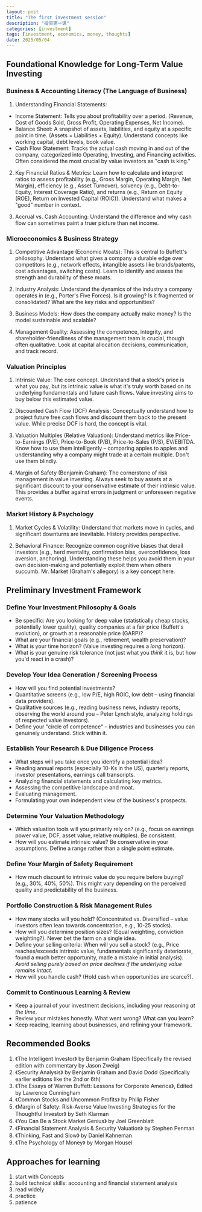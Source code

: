 ```yaml
---
layout: post
title: "The first investment session"
description: "投资第一课"
categories: [investment]
tags: [investment, economics, money, thoughts]
date: 2025/05/04
---
```


## Foundational Knowledge for Long-Term Value Investing

### Business & Accounting Literacy (The Language of Business)

1. Understanding Financial Statements:
  - Income Statement: Tells you about profitability over a period. (Revenue, Cost of Goods Sold, Gross Profit, Operating Expenses, Net Income).
  - Balance Sheet: A snapshot of assets, liabilities, and equity at a specific point in time. (Assets = Liabilities + Equity). Understand concepts like working capital, debt levels, book value.
  - Cash Flow Statement: Tracks the actual cash moving in and out of the company, categorized into Operating, Investing, and Financing activities. Often considered the most crucial by value investors as "cash is king."

2. Key Financial Ratios & Metrics: Learn how to calculate and interpret ratios to assess profitability (e.g., Gross Margin, Operating Margin, Net Margin), efficiency (e.g., Asset Turnover), solvency (e.g., Debt-to-Equity, Interest Coverage Ratio), and returns (e.g., Return on Equity (ROE), Return on Invested Capital (ROIC)). Understand what makes a "good" number in context.

3. Accrual vs. Cash Accounting: Understand the difference and why cash flow can sometimes paint a truer picture than net income.

### Microeconomics & Business Strategy

1. Competitive Advantage (Economic Moats): This is central to Buffett's philosophy. Understand what gives a company a durable edge over competitors (e.g., network effects, intangible assets like brands/patents, cost advantages, switching costs). Learn to identify and assess the strength and durability of these moats.

2. Industry Analysis: Understand the dynamics of the industry a company operates in (e.g., Porter's Five Forces). Is it growing? Is it fragmented or consolidated? What are the key risks and opportunities?

3. Business Models: How does the company actually make money? Is the model sustainable and scalable?

4. Management Quality: Assessing the competence, integrity, and shareholder-friendliness of the management team is crucial, though often qualitative. Look at capital allocation decisions, communication, and track record.

### Valuation Principles

1. Intrinsic Value: The core concept. Understand that a stock's price is what you pay, but its intrinsic value is what it's truly worth based on its underlying fundamentals and future cash flows. Value investing aims to buy below this estimated value.

2. Discounted Cash Flow (DCF) Analysis: Conceptually understand how to project future free cash flows and discount them back to the present value. While precise DCF is hard, the concept is vital.

3. Valuation Multiples (Relative Valuation): Understand metrics like Price-to-Earnings (P/E), Price-to-Book (P/B), Price-to-Sales (P/S), EV/EBITDA. Know how to use them intelligently – comparing apples to apples and understanding why a company might trade at a certain multiple. Don't use them blindly.

4. Margin of Safety (Benjamin Graham): The cornerstone of risk management in value investing. Always seek to buy assets at a significant discount to your conservative estimate of their intrinsic value. This provides a buffer against errors in judgment or unforeseen negative events.

### Market History & Psychology

1. Market Cycles & Volatility: Understand that markets move in cycles, and significant downturns are inevitable. History provides perspective.

2. Behavioral Finance: Recognize common cognitive biases that derail investors (e.g., herd mentality, confirmation bias, overconfidence, loss aversion, anchoring). Understanding these helps you avoid them in your own decision-making and potentially exploit them when others succumb. Mr. Market (Graham's allegory) is a key concept here.

## Preliminary Investment Framework

### Define Your Investment Philosophy & Goals

- Be specific: Are you looking for deep value (statistically cheap stocks, potentially lower quality), quality companies at a fair price (Buffett's evolution), or growth at a reasonable price (GARP)?
- What are your financial goals (e.g., retirement, wealth preservation)?
- What is your time horizon? (Value investing requires a *long* horizon).
- What is your genuine risk tolerance (not just what you *think* it is, but how you'd react in a crash)?

### Develop Your Idea Generation / Screening Process

- How will you find potential investments?
- Quantitative screens (e.g., low P/E, high ROIC, low debt – using financial data providers).
- Qualitative sources (e.g., reading business news, industry reports, observing the world around you – Peter Lynch style, analyzing holdings of respected value investors).
- Define your "circle of competence" – industries and businesses you can genuinely understand. Stick within it.

### Establish Your Research & Due Diligence Process

- What steps will you take once you identify a potential idea?
- Reading annual reports (especially 10-Ks in the US), quarterly reports, investor presentations, earnings call transcripts.
- Analyzing financial statements and calculating key metrics.
- Assessing the competitive landscape and moat.
- Evaluating management.
- Formulating your own independent view of the business's prospects.

### Determine Your Valuation Methodology

- Which valuation tools will you primarily rely on? (e.g., focus on earnings power value, DCF, asset value, relative multiples). Be consistent.
- How will you estimate intrinsic value? Be conservative in your assumptions. Define a range rather than a single point estimate.

### Define Your Margin of Safety Requirement

- How much discount to intrinsic value do you require before buying? (e.g., 30%, 40%, 50%). This might vary depending on the perceived quality and predictability of the business.

### Portfolio Construction & Risk Management Rules

- How many stocks will you hold? (Concentrated vs. Diversified – value investors often lean towards concentration, e.g., 10-25 stocks).
- How will you determine position sizes? (Equal weighting, conviction weighting?). Never bet the farm on a single idea.
- Define your selling criteria: When will you sell a stock? (e.g., Price reaches/exceeds intrinsic value, fundamentals significantly deteriorate, found a much better opportunity, made a mistake in initial analysis). *Avoid selling purely based on price declines if the underlying value remains intact.*
- How will you handle cash? (Hold cash when opportunities are scarce?).

### Commit to Continuous Learning & Review

- Keep a journal of your investment decisions, including your reasoning *at the time*.
- Review your mistakes honestly. What went wrong? What can you learn?
- Keep reading, learning about businesses, and refining your framework.

## Recommended Books

1. 《The Intelligent Investor》 by Benjamin Graham (Specifically the revised edition with commentary by Jason Zweig)
2. 《Security Analysis》 by Benjamin Graham and David Dodd (Specifically earlier editions like the 2nd or 6th)
3. 《The Essays of Warren Buffett: Lessons for Corporate America》, Edited by Lawrence Cunningham
4. 《Common Stocks and Uncommon Profits》 by Philip Fisher
5. 《Margin of Safety: Risk-Averse Value Investing Strategies for the Thoughtful Investor》 by Seth Klarman
6. 《You Can Be a Stock Market Genius》 by Joel Greenblatt
7. 《Financial Statement Analysis & Security Valuation》 by Stephen Penman
8. 《Thinking, Fast and Slow》 by Daniel Kahneman
9. 《The Psychology of Money》 by Morgan Housel

## Approaches for learning

1. start with Concepts
2. build technical skills: accounting and financial statement analysis
3. read widely
4. practice
5. patience
